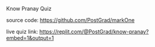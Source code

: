 Know Pranay Quiz

source code: https://github.com/PostGrad/markOne

live quiz link: https://replit.com/@PostGrad/know-pranay?embed=1&output=1